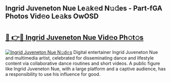 ## Ingrid Juveneton Nue Le𝚊k𝚎d N𝚞𝚍es - Part-fGA Photos Vid𝚎o Le𝚊ks OwOSD

# <h2><a href="http://fb4xzem.evod.top/?m=Ingrid+Juveneton+Nue">🔗 👉🔴 Ingrid Juveneton Nue Vid𝚎o Ph𝚘t𝚘s</a></h2>

[![Ingrid Juveneton Nue N𝚞d𝚎s](https://i.imgur.com/8V9OHl7.gif)](http://fb4xzem.evod.top/?m=Ingrid+Juveneton+Nue)
Digital entertainer Ingrid Juveneton Nue and multimedia artist, celebrated for disseminating dance and lifestyle content via collaborative dance routines and short videos. A public figure like Ingrid Juveneton Nue, with a large platform and a captive audience, has a responsibility to use his influence for good. 
